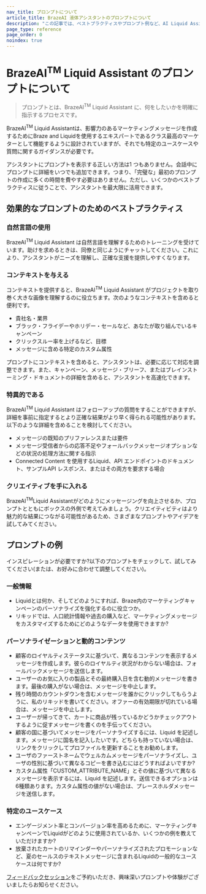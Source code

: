 ```yaml
---
nav_title: プロンプトについて
article_title: BrazeAI 液体アシスタントのプロンプトについて
description: "この記事では、ベストプラクティスやプロンプト例など、AI Liquid Assistant のプロンプトを表示する方法について説明します。"
page_type: reference
page_order: 0
noindex: true
---
```


# BrazeAI<sup>TM</sup> Liquid Assistant のプロンプトについて

> プロンプトとは、BrazeAI<sup>TM</sup> Liquid Assistant に、何をしたいかを明確に指示するプロセスです。

BrazeAI<sup>TM</sup> Liquid Assistantは、影響力のあるマーケティングメッセージを作成するためにBraze and Liquidを使用するエキスパートであるクラス最高のマーケターとして機能するように設計されていますが、それでも特定のユースケースや質問に関するガイダンスが必要です。

アシスタントにプロンプトを表示する正しい方法は1 つもありません。会話中にプロンプトに詳細をいつでも追加できます。つまり、「完璧な」最初のプロンプトの作成に多くの時間を費やす必要はありません。ただし、いくつかのベストプラクティスに従うことで、アシスタントを最大限に活用できます。

## 効果的なプロンプトのためのベストプラクティス

### 自然言語の使用

BrazeAI<sup>TM</sup> Liquid Assistant は自然言語を理解するためのトレーニングを受けています。助けを求めるときは、同僚と同じようにチャットしてください。これにより、アシスタントがニーズを理解し、正確な支援を提供しやすくなります。

### コンテキストを与える

コンテキストを提供すると、BrazeAI<sup>TM</sup> Liquid Assistant がプロジェクトを取り巻く大きな画像を理解するのに役立ちます。次のようなコンテキストを含めると便利です。

- 貴社名・業界
- ブラック・フライデーやホリデー・セールなど、あなたが取り組んでいるキャンペーン
- クリックスルー率を上げるなど、目標
- メッセージに含める特定のカスタム属性

プロンプトにコンテキストを含めると、アシスタントは、必要に応じて対応を調整できます。また、キャンペーン、メッセージ・ブリーフ、またはブレインストーミング・ドキュメントの詳細を含めると、アシスタントを高速化できます。

### 特異的である

BrazeAI<sup>TM</sup> Liquid Assistant はフォローアップの質問をすることができますが、詳細を事前に指定するとより正確な結果がより早く得られる可能性があります。以下のような詳細を含めることを検討してください。

- メッセージの既知のプリファレンスまたは要件
- メッセージ受信者からの応答不足やフォールバックメッセージオプションなどの状況の処理方法に関する指示
- Connected Content を使用するLiquid、API エンドポイントのドキュメント、サンプルAPI レスポンス、またはその両方を要求する場合

### クリエイティブを手に入れる

BrazeAI<sup>TM</sup>Liquid Assistantがどのようにメッセージングを向上させるか、プロンプトとともにボックスの外側で考えてみましょう。クリエイティビティはより魅力的な結果につながる可能性があるため、さまざまなプロンプトやアイデアを試してみてください。

## プロンプトの例

インスピレーションが必要ですか?以下のプロンプトをチェックして、試してみてください(または、お好みに合わせて調整してください)。

### 一般情報

- Liquidとは何か、そしてどのようにすれば、Braze内のマーケティングキャンペーンのパーソナライズを強化するのに役立つか。
- リキッドでは、人口統計情報や過去の購入など、マーケティングメッセージをカスタマイズするためにどのようなデータを使用できますか?

### パーソナライゼーションと動的コンテンツ

- 顧客のロイヤルティステータスに基づいて、異なるコンテンツを表示するメッセージを作成します。彼らのロイヤルティ状況がわからない場合は、フォールバックメッセージを送信します。
- ユーザーのお気に入りの製品とその最終購入日を含む動的メッセージを書きます。最後の購入がない場合は、メッセージを中止します。
- 残り時間のカウントダウンを含むメッセージを誰かにクリックしてもらうように、私のリキッドを書いてください。オファーの有効期限が切れている場合は、メッセージを中止します。
- ユーザーが帰ってきて、カートに商品が残っているかどうかチェックアウトするように促すメッセージを書くのを手伝ってください。
- 顧客の国に基づいてメッセージをパーソナライズするには、Liquid を記述します。メッセージに国名を記入したいです。どちらも持っていない場合は、リンクをクリックしてプロファイルを更新することをお勧めします。
- ユーザのファーストネームでウェルカムメッセージをパーソナライズし、ユーザの性別に基づいて異なるコピーを書き込むにはどうすればよいですか?
- カスタム属性「CUSTOM_ATTRIBUTE_NAME」とその値に基づいて異なるメッセージを表示するには、Liquid を記述します。送信できるオプションは6種類あります。カスタム属性の値がない場合は、プレースホルダメッセージを送信します。

### 特定のユースケース

- エンゲージメント率とコンバージョン率を高めるために、マーケティングキャンペーンでLiquidがどのように使用されているか、いくつかの例を教えていただけますか?
- 放棄されたカートのリマインダーやパーソナライズされたプロモーションなど、夏のセールスのテキストメッセージに含まれるLiquidの一般的なユースケースは何ですか?

[フィードバックセッション](https://research.rallyuxr.com/braze/schedule/clxxhw8em0d071ak4b279553s?channel=share)をご予約いただき、興味深いプロンプトや体験がございましたらお知らせください。